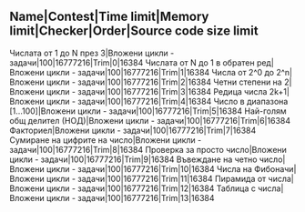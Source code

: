 Name|Contest|Time limit|Memory limit|Checker|Order|Source code size limit
-------------------------------------------------------------------------
Числата от 1 до N през 3|Вложени цикли - задачи|100|16777216|Trim|0|16384
Числата от N до 1 в обратен ред|Вложени цикли - задачи|100|16777216|Trim|1|16384
Числа от 2^0 до 2^n|Вложени цикли - задачи|100|16777216|Trim|2|16384
Четни степени на 2|Вложени цикли - задачи|100|16777216|Trim|3|16384
Редица числа 2k+1|Вложени цикли - задачи|100|16777216|Trim|4|16384
Число в диапазона [1…100]|Вложени цикли - задачи|100|16777216|Trim|5|16384
Най-голям общ делител (НОД)|Вложени цикли - задачи|100|16777216|Trim|6|16384
Факториел|Вложени цикли - задачи|100|16777216|Trim|7|16384
Сумиране на цифрите на число|Вложени цикли - задачи|100|16777216|Trim|8|16384
Проверка за просто число|Вложени цикли - задачи|100|16777216|Trim|9|16384
Въвеждане на четно число|Вложени цикли - задачи|100|16777216|Trim|10|16384
Числа на Фибоначи|Вложени цикли - задачи|100|16777216|Trim|11|16384
Пирамида от числа|Вложени цикли - задачи|100|16777216|Trim|12|16384
Таблица с числа|Вложени цикли - задачи|100|16777216|Trim|13|16384

